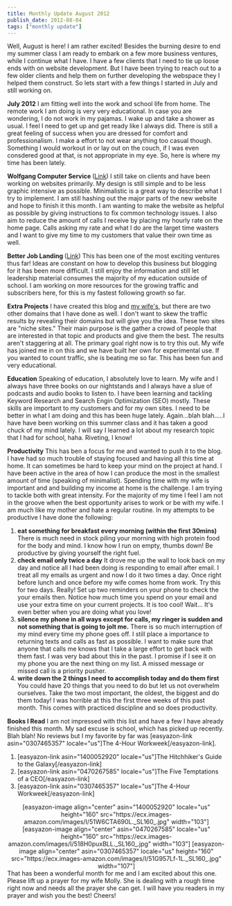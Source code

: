 ```yaml
---
title: Monthly Update August 2012
publish_date: 2012-08-04
tags: ["monthly update"]
---
```


Well, August is here! I am rather excited! Besides the burning desire to end my summer class I am ready to embark on a few more business ventures, while I continue what I have. I have a few clients that I need to tie up loose ends with on website development. But I have been trying to reach out to a few older clients and help them on further developing the webspace they I helped them construct. So lets start with a few things I started in July and still working on.

<strong>July 2012</strong>
I am fitting well into the work and school life from home. The remote work I am doing is very very educational. In case you are wondering, I do not work in my pajamas. I wake up and take a shower as usual. I feel I need to get up and get ready like I always did. There is still a great feeling of success when you are dressed for comfort and professionalism. I make a effort to not wear anything too casual though. Something I would workout in or lay out on the couch, if I was even consdered good at that, is not appropriate in my eye. So, here is where my time has been lately.

<strong>Wolfgang Computer Service </strong>(<a title="Wolfgang Computer Service" href="https://www.wolfgangcomputer.com" target="_blank">Link</a>)
I still take on clients and have been working on websites primarily. My design is still simple and to be less graphic intensive as possible. Minimalistic is a great way to describe what I try to implement. I am still hashing out the major parts of the new website and hope to finish it this month. I am wanting to make the website as helpful as possible by giving instructions to fix common technology issues. I also aim to reduce the amount of calls I receive by placing my hourly rate on the home page. Calls asking my rate and what I do are the larget time wasters and I want to give my time to my customers that value their own time as well.

<strong>Better Job Landing </strong>(<a title="Wolfgang Computer Service" href="https://www.betterjoblanding.com" target="_blank">Link</a>)
This has been one of the most exciting ventures thus far! Ideas are constant on how to develop this business but blogging for it has been more difficult. I still enjoy the information and still let leadership material consumes the majority of my education outside of school. I am working on more resources for the growing traffic and subscribers here, for this is my fastest following growth so far.

<strong>Extra Projects</strong>
I have created this blog and <a title="Molly Smith's Blog" href="https://www.mollysmith.org/" target="_blank">my wife's</a>, but there are two other domains that I have done as well. I don't want to skew the traffic results by revealing their domains but will give you the idea. These two sites are "niche sites." Their main purpose is the gather a crowd of people that are interested in that topic and products and give them the best. The results aren't staggering at all. The primary goal right now is to try this out. My wife has joined me in on this and we have built her own for experimental use. If you wanted to count traffic, she is beating me so far. This has been fun and very educational.

<strong>Education</strong>
Speaking of education, I absolutely love to learn. My wife and I always have three books on our nightstands and I always have a slue of podcasts and audio books to listen to. I have been learning and tackling Keyword Research and Search Engin Optimization (SEO) mostly. These skills are important to my customers and for my own sites. I need to be better in what I am doing and this has been huge lately. Again...blah blah.....I have have been working on this summer class and it has taken a good chuck of my mind lately. I will say I learned a lot about my research topic that I had for school, haha. Riveting, I know!

<strong>Productivity</strong>
This has ben a focus for me and wanted to push it to the blog. I have had so much trouble of staying focused and having all this time at home. It can sometimes be hard to keep your mind on the project at hand. I have been active in the area of how I can produce the most in the smallest amount of time (speaking of minimalist). Spending time with my wife is important and and building my income at home is the challenge. I am trying to tackle both with great intensity. For the majority of my time I feel I am not in the groove when the best opportunity arises to work or be with my wife. I am much like my mother and hate a regular routine. In my attempts to be productive I have done the following:

<ol>
	<li><strong>eat something for breakfast every morning (within the first 30mins)</strong>
There is much need in stock piling your morning with high protein food for the body and mind. I know how I run on empty, thumbs down! Be productive by giving yourself the right fuel.</li>
	<li><strong>check email only twice a day</strong>
It drove me up the wall to look back on my day and notice all I had been doing is responding to email after email. I treat all my emails as urgent and now I do it two times a day. Once right before lunch and once before my wife comes home from work. Try this for two days. Really! Set up two reminders on your phone to check the your emails then. Notice how much time you spend on your email and use your extra time on your current projects. It is too cool! Wait... It's even better when you are doing what you love!</li>
	<li><strong>silence my phone in all ways except for calls, my ringer is sudden and not something that is going to jolt me.</strong>
There is so much interruption of my mind every time my phone goes off. I still place a importance to returning texts and calls as fast as possible. I want to make sure that anyone that calls me knows that I take a large effort to get back with them fast. I was very bad about this in the past. I promise if I see it on my phone you are the next thing on my list. A missed message or missed call is a priority pusher.</li>
	<li><strong>write down the 2 things I need to accomplish today and do them first</strong>
You could have 20 things that you need to do but let us not overwhelm ourselves. Take the two most important, the oldest, the biggest and do them today! I was horrible at this the first three weeks of this past month. This comes with practiced discipline and so does productivity.</li>
</ol>
<strong>Books I Read</strong>
I am not impressed with this list and have a few I have already finished this month. My sad excuse is school, which has picked up recently. Blah blah! No reviews but I my favorite by far was [easyazon-link asin="0307465357" locale="us"]The 4-Hour Workweek[/easyazon-link].
<ol>
	<li>[easyazon-link asin="1400052920" locale="us"]The Hitchhiker's Guide to the Galaxy[/easyazon-link]</li>
	<li>[easyazon-link asin="0470267585" locale="us"]The Five Temptations of a CEO[/easyazon-link]</li>
	<li>[easyazon-link asin="0307465357" locale="us"]The 4-Hour Workweek[/easyazon-link]</li>
</ol>
<div style="text-align: center;">[easyazon-image align="center" asin="1400052920" locale="us" height="160" src="https://ecx.images-amazon.com/images/I/51W6CTA690L._SL160_.jpg" width="103"] [easyazon-image align="center" asin="0470267585" locale="us" height="160" src="https://ecx.images-amazon.com/images/I/518H0puxBLL._SL160_.jpg" width="103"] [easyazon-image align="center" asin="0307465357" locale="us" height="160" src="https://ecx.images-amazon.com/images/I/51G957Lf-1L._SL160_.jpg" width="107"]</div>
That has been a wonderful month for me and I am excited about this one. Please lift up a prayer for my wife Molly. She is dealing with a rough time right now and needs all the prayer she can get. I will have you readers in my prayer and wish you the best! Cheers!
